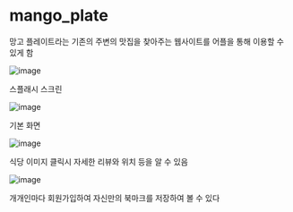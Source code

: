 # mango_plate
망고 플레이트라는 기존의 주변의 맛집을 찾아주는 웹사이트를 어플을 통해 이용할 수 있게 함


![image](https://user-images.githubusercontent.com/51785795/210170693-49c9437c-7f2d-44ff-a73c-c4ce9673fdfa.png)


스플래시 스크린

![image](https://user-images.githubusercontent.com/51785795/210170702-a3d4bd14-72ee-459b-944d-aa9edc6ae790.png)


기본 화면 


![image](https://user-images.githubusercontent.com/51785795/210170773-be1aefbb-1e40-4417-bc12-24fcf53dfa72.png)


식당 이미지 클릭시 자세한 리뷰와 위치 등을 알 수 있음

![image](https://user-images.githubusercontent.com/51785795/210170720-a14462ea-0fdb-4c4b-b2f4-8411e9ce5f5f.png)

개개인마다 회원가입하여 자신만의 북마크를 저장하여 볼 수 있다
